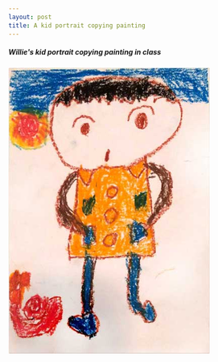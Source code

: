 ```yaml
---
layout: post
title: A kid portrait copying painting
---
```



##### Willie's kid portrait copying painting in class

![image description](/asset/painting/kid_portrait_copying_painting.jpg)



